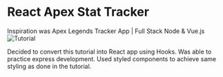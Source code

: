 
# React Apex Stat Tracker

Inspiration was Apex Legends Tracker App | Full Stack Node & Vue.js ![Tutorial](https://www.youtube.com/watch?v=8z2qRln9tnc)

Decided to convert this tutorial into React app using Hooks. Was able to practice express development. Used styled components to achieve same styling as done in the tutorial.
